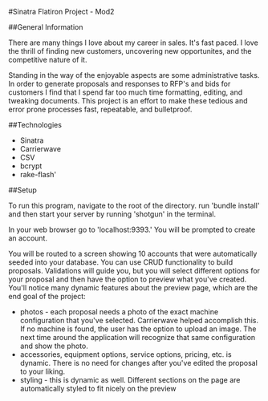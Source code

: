 #Sinatra Flatiron Project - Mod2

##General Information

There are many things I love about my career in sales. It's fast paced. I love the thrill of finding new customers, uncovering new opportunites, and the competitive nature of it. 

Standing in the way of the enjoyable aspects are some administrative tasks. In order to generate proposals and responses to RFP's and bids for customers I find that I spend far too much time formatting, editing, and tweaking documents. This project is an effort to make these tedious and error prone processes fast, repeatable, and bulletproof. 

##Technologies 
* Sinatra
* Carrierwave
* CSV
* bcrypt
* rake-flash'

##Setup

To run this program, navigate to the root of the directory. run 'bundle install' and then start your server by running 'shotgun' in the terminal.

In your web browser go to 'localhost:9393.' You will be prompted to create an account.

You will be routed to a screen showing 10 accounts that were automatically seeded into your database. You can use CRUD functionality to build proposals. Validations will guide you, but you will select different options for your proposal and then have the option to preview what you've created. You'll notice many dynamic features about the preview page, which are the end goal of the project:

* photos - each proposal needs a photo of the exact machine configuration that you've selected. Carrierwave helped accomplish this. If no machine is found, the user has the option to upload an image. The next time around the application will recognize that same configuration and show the photo.
* accessories, equipment options, service options, pricing, etc. is dynamic. There is no need for changes after you've edited the proposal to your liking.
* styling - this is dynamic as well. Different sections on the page are automatically styled to fit nicely on the preview





